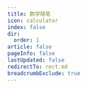 ```yaml
---
title: 数学随笔
icon: calculator
index: false
dir:
  order: 1
article: false
pageInfo: false
lastUpdated: false
redirectTo: rect.md
breadcrumbExclude: true
---
```


<Catalog></Catalog>